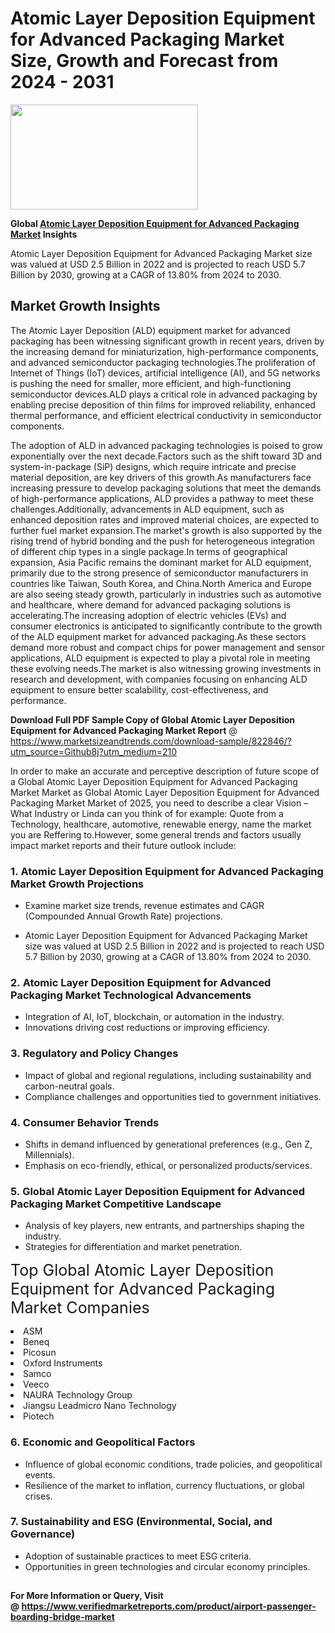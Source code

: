<H1>Atomic Layer Deposition Equipment for Advanced Packaging Market Size, Growth and Forecast from 2024 - 2031</H1><img class="aligncenter size-medium wp-image-584254" src="https://thirdeyenews.in/wp-content/uploads/2024/09/Global-Market-Research-300x168.jpeg" alt="" width="300" height="168" /><p><strong>Global&nbsp;<a href="https://www.marketsizeandtrends.com/download-sample/822846/?utm_source=Github8j?utm_medium=210">Atomic Layer Deposition Equipment for Advanced Packaging Market</a> Insights</strong></p><p>Atomic Layer Deposition Equipment for Advanced Packaging Market size was valued at USD 2.5 Billion in 2022 and is projected to reach USD 5.7 Billion by 2030, growing at a CAGR of 13.80% from 2024 to 2030.</p><p><h2>Market Growth Insights</h2> <p>The Atomic Layer Deposition (ALD) equipment market for advanced packaging has been witnessing significant growth in recent years, driven by the increasing demand for miniaturization, high-performance components, and advanced semiconductor packaging technologies.The proliferation of Internet of Things (IoT) devices, artificial intelligence (AI), and 5G networks is pushing the need for smaller, more efficient, and high-functioning semiconductor devices.ALD plays a critical role in advanced packaging by enabling precise deposition of thin films for improved reliability, enhanced thermal performance, and efficient electrical conductivity in semiconductor components.</p> <p>The adoption of ALD in advanced packaging technologies is poised to grow exponentially over the next decade.Factors such as the shift toward 3D and system-in-package (SiP) designs, which require intricate and precise material deposition, are key drivers of this growth.As manufacturers face increasing pressure to develop packaging solutions that meet the demands of high-performance applications, ALD provides a pathway to meet these challenges.Additionally, advancements in ALD equipment, such as enhanced deposition rates and improved material choices, are expected to further fuel market expansion.The market's growth is also supported by the rising trend of hybrid bonding and the push for heterogeneous integration of different chip types in a single package.In terms of geographical expansion, Asia Pacific remains the dominant market for ALD equipment, primarily due to the strong presence of semiconductor manufacturers in countries like Taiwan, South Korea, and China.North America and Europe are also seeing steady growth, particularly in industries such as automotive and healthcare, where demand for advanced packaging solutions is accelerating.The increasing adoption of electric vehicles (EVs) and consumer electronics is anticipated to significantly contribute to the growth of the ALD equipment market for advanced packaging.As these sectors demand more robust and compact chips for power management and sensor applications, ALD equipment is expected to play a pivotal role in meeting these evolving needs.The market is also witnessing growing investments in research and development, with companies focusing on enhancing ALD equipment to ensure better scalability, cost-effectiveness, and performance.<p><span class=""><strong>Download Full PDF Sample Copy of Global Atomic Layer Deposition Equipment for Advanced Packaging Market Report</strong> @ <a href="https://www.marketsizeandtrends.com/download-sample/822846/?utm_source=Github8j?utm_medium=210" target="_blank">https://www.marketsizeandtrends.com/download-sample/822846/?utm_source=Github8j?utm_medium=210</a></span></p><p>In order to make an accurate and perceptive description of future scope of a Global&nbsp;Atomic Layer Deposition Equipment for Advanced Packaging Market Market as Global&nbsp;Atomic Layer Deposition Equipment for Advanced Packaging Market Market of 2025, you need to describe a clear Vision &ndash; What Industry or Linda can you think of for example: Quote from a Technology, healthcare, automotive, renewable energy, name the market you are Reffering to.However, some general trends and factors usually impact market reports and their future outlook include:</p><h3>1.&nbsp;<strong>Atomic Layer Deposition Equipment for Advanced Packaging Market Growth Projections</strong></h3><ul><li>Examine market size trends, revenue estimates and CAGR (Compounded Annual Growth Rate) projections.</li><li><p>Atomic Layer Deposition Equipment for Advanced Packaging Market size was valued at USD 2.5 Billion in 2022 and is projected to reach USD 5.7 Billion by 2030, growing at a CAGR of 13.80% from 2024 to 2030.</p></li></ul><h3>2.&nbsp;<strong>Atomic Layer Deposition Equipment for Advanced Packaging Market Technological Advancements</strong></h3><ul><li>Integration of AI, IoT, blockchain, or automation in the industry.</li><li>Innovations driving cost reductions or improving efficiency.</li></ul><h3>3.&nbsp;<strong>Regulatory and Policy Changes</strong></h3><ul><li>Impact of global and regional regulations, including sustainability and carbon-neutral goals.</li><li>Compliance challenges and opportunities tied to government initiatives.</li></ul><h3>4.&nbsp;<strong>Consumer Behavior Trends</strong></h3><ul><li>Shifts in demand influenced by generational preferences (e.g., Gen Z, Millennials).</li><li>Emphasis on eco-friendly, ethical, or personalized products/services.</li></ul><h3>5.&nbsp;<strong>Global Atomic Layer Deposition Equipment for Advanced Packaging Market Competitive Landscape</strong></h3><ul><li>Analysis of key players, new entrants, and partnerships shaping the industry.</li><li>Strategies for differentiation and market penetration.</li></ul><p data-pm-slice="1 1 []"><span style="color: inherit; font-family: inherit; font-size: 25px;">Top Global Atomic Layer Deposition Equipment for Advanced Packaging Market Companies</span></p><div class="" data-test-id=""><p><li>ASM</li><li> Beneq</li><li> Picosun</li><li> Oxford Instruments</li><li> Samco</li><li> Veeco</li><li> NAURA Technology Group</li><li> Jiangsu Leadmicro Nano Technology</li><li> Piotech</li></p></div><h3>6.&nbsp;<strong>Economic and Geopolitical Factors</strong></h3><ul><li>Influence of global economic conditions, trade policies, and geopolitical events.</li><li>Resilience of the market to inflation, currency fluctuations, or global crises.</li></ul><h3>7.&nbsp;<strong>Sustainability and ESG (Environmental, Social, and Governance)</strong></h3><ul><li>Adoption of sustainable practices to meet ESG criteria.</li><li>Opportunities in green technologies and circular economy principles.</li></ul><h2><strong style="font-size: 14px;">For More Information or Query, Visit @&nbsp;</strong><a style="background-color: #ffffff; font-size: 14px;" href="https://www.marketsizeandtrends.com/report/atomic-layer-deposition-equipment-for-advanced-packaging-market/" target="_blank">https://www.verifiedmarketreports.com/product/airport-passenger-boarding-bridge-market</a></h2>
